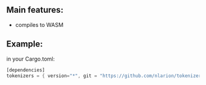 ## Main features:
- compiles to WASM

## Example:
in your Cargo.toml:
```rust
[dependencies]
tokenizers = { version="*", git = "https://github.com/nlarion/tokenizers/tokenizers" }```
